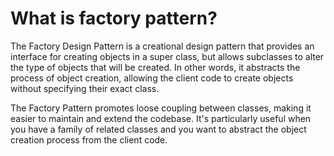# What is factory pattern?

The Factory Design Pattern is a creational design pattern that provides an interface for creating objects in a super class, but allows subclasses to alter the type of objects that will be created. In other words, it abstracts the process of object creation, allowing the client code to create objects without specifying their exact class.

The Factory Pattern promotes loose coupling between classes, making it easier to maintain and extend the codebase. It's particularly useful when you have a family of related classes and you want to abstract the object creation process from the client code.
